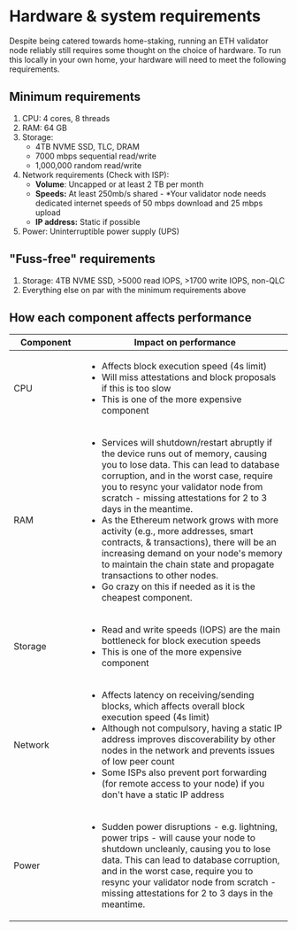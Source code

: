 # Hardware & system requirements

Despite being catered towards home-staking, running an ETH validator node reliably still requires some thought on the choice of hardware. To run this locally in your own home, your hardware will need to meet the following requirements.&#x20;

## Minimum requirements

1. CPU: 4 cores, 8 threads
2. RAM: 64 GB&#x20;
3. Storage:&#x20;
   * 4TB NVME SSD, TLC, DRAM
   * 7000 mbps sequential read/write
   * 1,000,000 random read/write
4. Network requirements (Check with ISP):
   * **Volume**: Uncapped or at least 2 TB per month&#x20;
   * **Speeds:** At least 250mb/s shared - \*Your validator node needs dedicated internet speeds of 50 mbps download and 25 mbps upload&#x20;
   * **IP address:** Static if possible
5. Power: Uninterruptible power supply (UPS)

## "Fuss-free" requirements

1. Storage: 4TB NVME SSD, >5000 read IOPS, >1700 write IOPS, non-QLC
2. Everything else on par with the minimum requirements above&#x20;

## How each component affects performance

<table><thead><tr><th width="135">Component</th><th width="505">Impact on performance</th></tr></thead><tbody><tr><td>CPU</td><td><ul><li>Affects block execution speed (4s limit)</li><li>Will miss attestations and block proposals if this is too slow</li><li>This is one of the more expensive component</li></ul></td></tr><tr><td>RAM</td><td><ul><li>Services will shutdown/restart abruptly if the device runs out of memory, causing you to lose data. This can lead to database corruption, and in the worst case, require you to resync your validator node from scratch - missing attestations for 2 to 3 days in the meantime.</li><li>As the Ethereum network grows with more activity (e.g., more addresses, smart contracts, &#x26; transactions), there will be an increasing demand on your node's memory to maintain the chain state and propagate transactions to other nodes. </li><li>Go crazy on this if needed as it is the cheapest component. </li></ul></td></tr><tr><td>Storage</td><td><ul><li>Read and write speeds (IOPS) are the main bottleneck for block execution speeds</li><li>This is one of the more expensive component</li></ul></td></tr><tr><td>Network</td><td><ul><li>Affects latency on receiving/sending blocks, which affects overall block execution speed (4s limit)</li><li>Although not compulsory, having a static IP address improves discoverability by other nodes in the network and prevents issues of low peer count</li><li>Some ISPs also prevent port forwarding (for remote access to your node) if you don't have a static IP address</li></ul></td></tr><tr><td>Power</td><td><ul><li>Sudden power disruptions - e.g. lightning, power trips - will cause your node to shutdown uncleanly, causing you to lose data. This can lead to database corruption, and in the worst case, require you to resync your validator node from scratch - missing attestations for 2 to 3 days in the meantime.</li></ul></td></tr></tbody></table>

##
